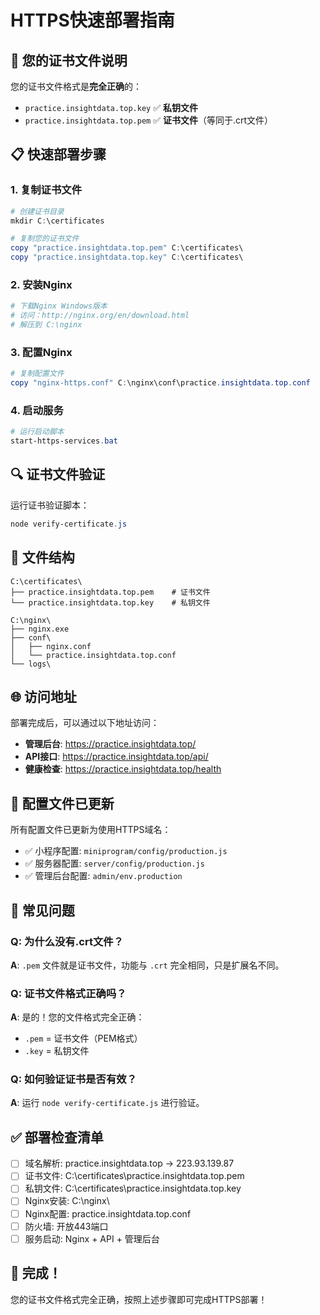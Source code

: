 # HTTPS快速部署指南

## 🎯 您的证书文件说明

您的证书文件格式是**完全正确**的：
- `practice.insightdata.top.key` ✅ **私钥文件**
- `practice.insightdata.top.pem` ✅ **证书文件**（等同于.crt文件）

## 📋 快速部署步骤

### 1. 复制证书文件
```powershell
# 创建证书目录
mkdir C:\certificates

# 复制您的证书文件
copy "practice.insightdata.top.pem" C:\certificates\
copy "practice.insightdata.top.key" C:\certificates\
```

### 2. 安装Nginx
```powershell
# 下载Nginx Windows版本
# 访问：http://nginx.org/en/download.html
# 解压到 C:\nginx
```

### 3. 配置Nginx
```powershell
# 复制配置文件
copy "nginx-https.conf" C:\nginx\conf\practice.insightdata.top.conf
```

### 4. 启动服务
```powershell
# 运行启动脚本
start-https-services.bat
```

## 🔍 证书文件验证

运行证书验证脚本：
```powershell
node verify-certificate.js
```

## 📁 文件结构

```
C:\certificates\
├── practice.insightdata.top.pem    # 证书文件
└── practice.insightdata.top.key    # 私钥文件

C:\nginx\
├── nginx.exe
├── conf\
│   ├── nginx.conf
│   └── practice.insightdata.top.conf
└── logs\
```

## 🌐 访问地址

部署完成后，可以通过以下地址访问：
- **管理后台**: https://practice.insightdata.top/
- **API接口**: https://practice.insightdata.top/api/
- **健康检查**: https://practice.insightdata.top/health

## 🔧 配置文件已更新

所有配置文件已更新为使用HTTPS域名：
- ✅ 小程序配置: `miniprogram/config/production.js`
- ✅ 服务器配置: `server/config/production.js`
- ✅ 管理后台配置: `admin/env.production`

## 🚨 常见问题

### Q: 为什么没有.crt文件？
**A**: `.pem` 文件就是证书文件，功能与 `.crt` 完全相同，只是扩展名不同。

### Q: 证书文件格式正确吗？
**A**: 是的！您的文件格式完全正确：
- `.pem` = 证书文件（PEM格式）
- `.key` = 私钥文件

### Q: 如何验证证书是否有效？
**A**: 运行 `node verify-certificate.js` 进行验证。

## ✅ 部署检查清单

- [ ] 域名解析: practice.insightdata.top → 223.93.139.87
- [ ] 证书文件: C:\certificates\practice.insightdata.top.pem
- [ ] 私钥文件: C:\certificates\practice.insightdata.top.key
- [ ] Nginx安装: C:\nginx\
- [ ] Nginx配置: practice.insightdata.top.conf
- [ ] 防火墙: 开放443端口
- [ ] 服务启动: Nginx + API + 管理后台

## 🎉 完成！

您的证书文件格式完全正确，按照上述步骤即可完成HTTPS部署！
